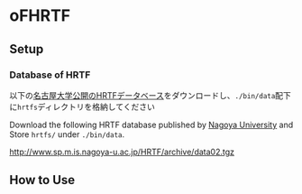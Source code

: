 # oFHRTF

## Setup

### Database of HRTF

以下の[名古屋大学公開のHRTFデータベース](http://www.sp.m.is.nagoya-u.ac.jp/HRTF/database.html)をダウンロードし、`./bin/data`配下に`hrtfs`ディレクトリを格納してください

Download the following HRTF database published by [Nagoya University](http://www.sp.m.is.nagoya-u.ac.jp/HRTF/database.html) and Store `hrtfs/` under `./bin/data`.


http://www.sp.m.is.nagoya-u.ac.jp/HRTF/archive/data02.tgz

## How to Use


